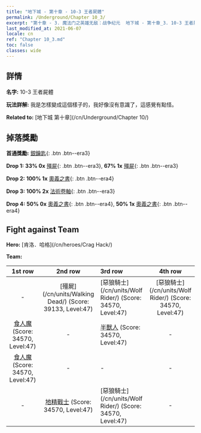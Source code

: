 ```yaml
---
title: "地下城 - 第十章 - 10-3 王者屍體"
permalink: /Underground/Chapter 10_3/
excerpt: "第十章 - 3. 魔法门之英雄无敌：战争纪元  地下城 - 第十章_3. 10-3 王者屍體"
last_modified_at: 2021-06-07
locale: cn
ref: "Chapter 10_3.md"
toc: false
classes: wide
---
```


## 詳情

 **名字:** 10-3 王者屍體

 **玩法詳解:**       我是怎樣變成這個樣子的，我好像沒有意識了，這感覺有點怪。

 **Related to:** [地下城 第十章](/cn/Underground/Chapter 10/)

## 掉落獎勵

 **首通獎勵:** [銀鑰匙](/cn/Items/con_693/){: .btn .btn--era3}

 **Drop 1:** **33% 0x** [殭屍](/cn/Items/unt_209/){: .btn .btn--era3}, **67% 1x** [殭屍](/cn/Items/unt_209/){: .btn .btn--era3}

 **Drop 2:** **100% 1x** [奧義之書](/cn/Items/mat_46/){: .btn .btn--era4}

 **Drop 3:** **100% 2x** [法術卷軸](/cn/Items/con_694/){: .btn .btn--era3}

 **Drop 4:** **50% 0x** [奧義之書](/cn/Items/mat_39/){: .btn .btn--era4}, **50% 1x** [奧義之書](/cn/Items/mat_39/){: .btn .btn--era4}


## Fight against Team
 **Hero:** [肯洛．哈格](/cn/heroes/Crag Hack/)

 **Team:**


  | 1st row | 2nd row | 3rd row | 4th row |
  |:----:|:----:|:----|:----:|
  | - | [殭屍](/cn/units/Walking Dead/) (Score: 39133, Level:47)  | [惡狼騎士](/cn/units/Wolf Rider/) (Score: 34570, Level:47)  | [惡狼騎士](/cn/units/Wolf Rider/) (Score: 34570, Level:47)  |
  | [食人魔](/cn/units/Ogre/) (Score: 34570, Level:47)  | - | [半獸人](/cn/units/Orc/) (Score: 34570, Level:47)  | - |
  | [食人魔](/cn/units/Ogre/) (Score: 34570, Level:47)  | - | - | - |
  | - | [地精戰士](/cn/units/Goblin/) (Score: 34570, Level:47)  | [惡狼騎士](/cn/units/Wolf Rider/) (Score: 34570, Level:47)  | - |


